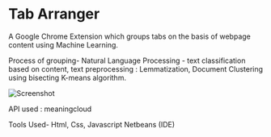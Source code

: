 # Tab Arranger

A Google Chrome Extension which groups tabs on the basis of webpage content using Machine Learning.

Process of grouping-
Natural Language Processing - text classification based on content, text preprocessing : Lemmatization,
Document Clustering using bisecting K-means algorithm.

![Screenshot]("https://github.com/abhinav23dixit/Tab-Arranger/blob/master/tabOranger.png")


API used :
meaningcloud

Tools Used-
Html, Css, Javascript
Netbeans (IDE)


